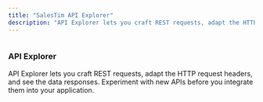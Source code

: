 ```yaml
---
title: "SalesTim API Explorer"
description: "API Explorer lets you craft REST requests, adapt the HTTP request headers, and see the data responses."
---
```


<div class="uk-card uk-card-default uk-grid-collapse uk-child-width-1-2@s uk-margin" uk-grid>
  <div class="uk-card-media-left uk-cover-container">
    <img src="/img/headers/start.jpg" alt="" uk-cover>
  </div>
  <div>
    <div class="uk-card-body">
      <h3>API Explorer</h3>
      <p>
      API Explorer lets you craft REST requests, adapt the HTTP request headers, and see the data responses. Experiment with new APIs before you integrate them into your application.
      </p>
    </div>
  </div>
</div>

<Authentication />

<SwaggerViewer openApiFileUrl="https://dist.salestim.com/api/v1.0/open-api/io.salestim.automation.api.definition.yaml"/>
